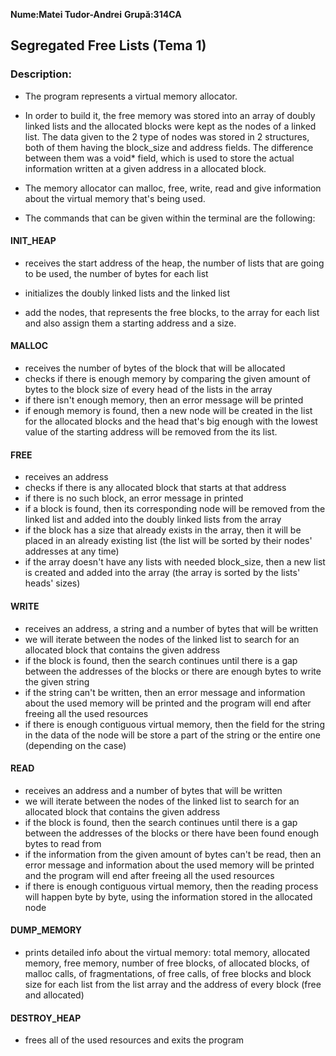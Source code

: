 **Nume:Matei Tudor-Andrei**
**Grupă:314CA**

## Segregated Free Lists (Tema 1)

### Description:

* The program represents a virtual memory allocator.
* In order to build it, the free memory was stored into an array of doubly 
linked lists and the allocated blocks were kept as the nodes of a linked list.
The data given to the 2 type of nodes was stored in 2 structures, both of them 
having the block_size and address fields. The difference between them was a
void* field, which is used to store the actual information written at a given
address in a allocated block.
* The memory allocator can malloc, free, write, read and give information about
the virtual memory that's being used.

* The commands that can be given within the terminal are the following:

#### INIT_HEAP

* receives the start address of the heap, the number of lists that are going
to be used, the number of bytes for each list

* initializes the doubly linked lists and the linked list

* add the nodes, that represents the free blocks, to the array for each list
and also assign them a starting address and a size.

#### MALLOC

* receives the number of bytes of the block that will be allocated
* checks if there is enough memory by comparing the given amount of bytes
to the block size of every head of the lists in the array
* if there isn't enough memory, then an error message will be printed
* if enough memory is found, then a new node will be created in the
list for the allocated blocks and the head that's big enough with the lowest 
value of the starting address will be removed from the its list.


#### FREE
* receives an address
* checks if there is any allocated block that starts at that address
* if there is no such block, an error message in printed
* if a block is found, then its corresponding node will be removed
from the linked list and added into the doubly linked lists from the
array
* if the block has a size that already exists in the array, then
it will be placed in an already existing list (the list will be sorted
by their nodes' addresses at any time)
* if the array doesn't have any lists with needed block_size, then a new list
is created and added into the array (the array is sorted by the lists'
heads' sizes)

#### WRITE
* receives an address, a string and a number of bytes that will be written
* we will iterate between the nodes of the linked list to search for an
allocated block that contains the given address
* if the block is found, then the search continues until there is a gap
between the addresses of the blocks or there are enough bytes to write
the given string
* if the string can't be written, then an error message and information about
the used memory will be printed and the program will end after freeing all the 
used resources
* if there is enough contiguous virtual memory, then the field for the string
in the data of the node will be store a part of the string or the entire one
(depending on the case)

#### READ
* receives an address and a number of bytes that will be written
* we will iterate between the nodes of the linked list to search for an
allocated block that contains the given address
* if the block is found, then the search continues until there is a gap
between the addresses of the blocks or there have been found enough bytes
to read from
* if the information from the given amount of bytes can't be read, 
then an error message and information about the used memory will be printed
and the program will end after freeing all the used resources
* if there is enough contiguous virtual memory, then the reading process will
happen byte by byte, using the information stored in the allocated node

#### DUMP_MEMORY
* prints detailed info about the virtual memory: total memory, allocated
memory, free memory, number of free blocks, of allocated blocks, of malloc
calls, of fragmentations, of free calls, of free blocks and block size for each
list from the list array and the address of every block (free and allocated)

#### DESTROY_HEAP
* frees all of the used resources and exits the program 

